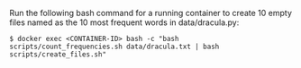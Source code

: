 Run the following bash command for a running container to create 10 empty files named as the 10 most frequent words in data/dracula.py:

```console
$ docker exec <CONTAINER-ID> bash -c "bash scripts/count_frequencies.sh data/dracula.txt | bash scripts/create_files.sh"
```
